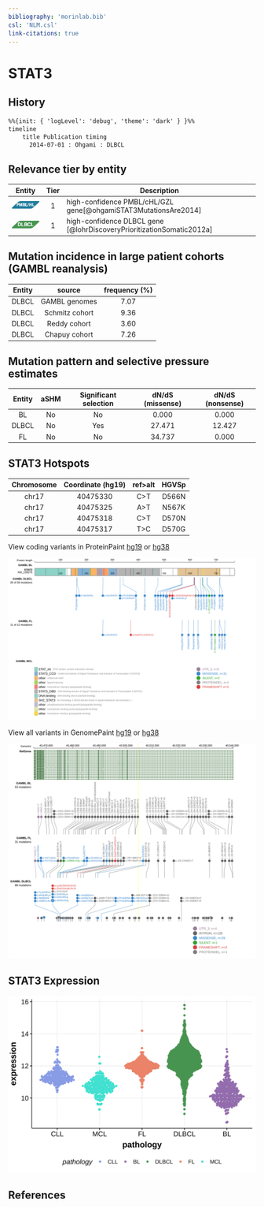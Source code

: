 ```yaml
---
bibliography: 'morinlab.bib'
csl: 'NLM.csl'
link-citations: true
---
```

# STAT3


## History

```mermaid
%%{init: { 'logLevel': 'debug', 'theme': 'dark' } }%%
timeline
    title Publication timing
      2014-07-01 : Ohgami : DLBCL
```

## Relevance tier by entity

|Entity|Tier|Description                           |
|:------:|:----:|--------------------------------------|
|![PMBL](images/icons/PMBL_tier1.png)|1|high-confidence PMBL/cHL/GZL gene[@ohgamiSTAT3MutationsAre2014]|
|![DLBCL](images/icons/DLBCL_tier1.png) |1   |high-confidence DLBCL gene            [@lohrDiscoveryPrioritizationSomatic2012a]|

## Mutation incidence in large patient cohorts (GAMBL reanalysis)

|Entity|source               |frequency (%)|
|:------:|:---------------------:|:-------------:|
|DLBCL |GAMBL genomes        |7.07         |
|DLBCL |Schmitz cohort       |9.36         |
|DLBCL |Reddy cohort         |3.60         |
|DLBCL |Chapuy cohort        |7.26         |

## Mutation pattern and selective pressure estimates

|Entity|aSHM|Significant selection|dN/dS (missense)|dN/dS (nonsense)|
|:------:|:----:|:---------------------:|:----------------:|:----------------:|
|BL    |No  |No                   | 0.000          | 0.000          |
|DLBCL |No  |Yes                  |27.471          |12.427          |
|FL    |No  |No                   |34.737          | 0.000          |



## STAT3 Hotspots

| Chromosome |Coordinate (hg19) | ref>alt | HGVSp | 
 | :---:| :---: | :--: | :---: |
| chr17 | 40475330 | C>T | D566N |
| chr17 | 40475325 | A>T | N567K |
| chr17 | 40475318 | C>T | D570N |
| chr17 | 40475317 | T>C | D570G |

View coding variants in ProteinPaint [hg19](https://morinlab.github.io/LLMPP/GAMBL/STAT3_protein.html)  or [hg38](https://morinlab.github.io/LLMPP/GAMBL/STAT3_protein_hg38.html)

![](images/proteinpaint/STAT3_NM_139276.svg)

View all variants in GenomePaint [hg19](https://morinlab.github.io/LLMPP/GAMBL/STAT3.html)  or [hg38](https://morinlab.github.io/LLMPP/GAMBL/STAT3_hg38.html)

![](images/proteinpaint/STAT3.svg)

## STAT3 Expression
![](images/gene_expression/STAT3_by_pathology.svg)
<!-- ORIGIN: ohgamiSTAT3MutationsAre2014 -->
<!-- DLBCL: ohgamiSTAT3MutationsAre2014 -->

## References


